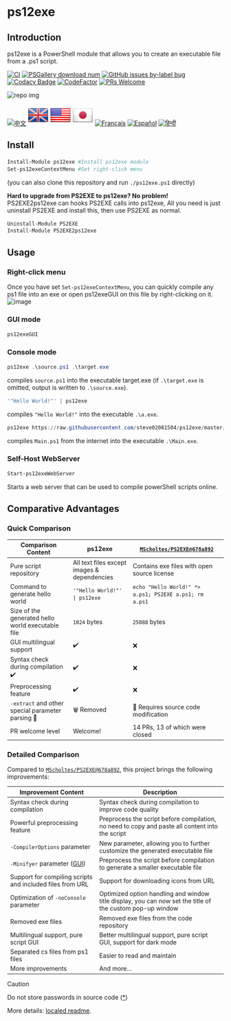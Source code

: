 # ps12exe

## Introduction

ps12exe is a PowerShell module that allows you to create an executable file from a .ps1 script.  

[![CI](https://github.com/steve02081504/ps12exe/actions/workflows/CI.yml/badge.svg)](https://github.com/steve02081504/ps12exe/actions/workflows/CI.yml)
[![PSGallery download num](https://img.shields.io/powershellgallery/dt/ps12exe)](https://www.powershellgallery.com/packages/ps12exe)
[![GitHub issues by-label bug](https://img.shields.io/github/issues/steve02081504/ps12exe/bug?label=bugs)](https://github.com/steve02081504/ps12exe/issues?q=is%3Aissue+is%3Aopen+label%3Abug)
[![Codacy Badge](https://app.codacy.com/project/badge/Grade/ecfd57f5f2eb4ac5bbcbcd525b454f99)](https://app.codacy.com/gh/steve02081504/ps12exe/dashboard?utm_source=gh&utm_medium=referral&utm_content=&utm_campaign=Badge_grade)
[![CodeFactor](https://www.codefactor.io/repository/github/steve02081504/ps12exe/badge/master)](https://www.codefactor.io/repository/github/steve02081504/ps12exe/overview/master)
[![PRs Welcome](https://img.shields.io/badge/PRs-welcome-brightgreen.svg)](http://makeapullrequest.com)

![repo img](https://repository-images.githubusercontent.com/729678966/3ed3f02f-c7c9-4a18-b1f5-255e667643b6)

[![中文](https://raw.githubusercontent.com/gosquared/flags/master/flags/flags/shiny/48/China.png)](./docs/README_CN.md)
[![English (United Kingdom)](https://raw.githubusercontent.com/gosquared/flags/master/flags/flags/shiny/48/United-Kingdom.png)](./docs/README_EN_UK.md)
[![English (United States)](https://raw.githubusercontent.com/gosquared/flags/master/flags/flags/shiny/48/United-States.png)](./docs/README_EN_US.md)
[![日本語](https://raw.githubusercontent.com/gosquared/flags/master/flags/flags/shiny/48/Japan.png)](./docs/README_JP.md)
[![Français](https://raw.githubusercontent.com/gosquared/flags/master/flags/flags/shiny/48/France.png)](./docs/README_FR.md)
[![Español](https://raw.githubusercontent.com/gosquared/flags/master/flags/flags/shiny/48/Spain.png)](./docs/README_ES.md)
[![हिन्दी](https://raw.githubusercontent.com/gosquared/flags/master/flags/flags/shiny/48/India.png)](./docs/README_HI.md)

## Install

```powershell
Install-Module ps12exe #Install ps12exe module
Set-ps12exeContextMenu #Set right-click menu
```

(you can also clone this repository and run `./ps12exe.ps1` directly)

**Hard to upgrade from PS2EXE to ps12exe? No problem!**  
PS2EXE2ps12exe can hooks PS2EXE calls into ps12exe, All you need is just uninstall PS2EXE and install this, then use PS2EXE as normal.

```powershell
Uninstall-Module PS2EXE
Install-Module PS2EXE2ps12exe
```

## Usage

### Right-click menu

Once you have set `Set-ps12exeContextMenu`, you can quickly compile any ps1 file into an exe or open ps12exeGUI on this file by right-clicking on it.  
![image](https://github.com/steve02081504/ps12exe/assets/31927825/24e7caf7-2bd8-46aa-8e1d-ee6da44c2dcc)

### GUI mode

```powershell
ps12exeGUI
```

### Console mode

```powershell
ps12exe .\source.ps1 .\target.exe
```

compiles `source.ps1` into the executable target.exe (if `.\target.exe` is omitted, output is written to `.\source.exe`).

```powershell
'"Hello World!"' | ps12exe
```

compiles `"Hello World!"` into the executable `.\a.exe`.

```powershell
ps12exe https://raw.githubusercontent.com/steve02081504/ps12exe/master/src/GUI/Main.ps1
```

compiles `Main.ps1` from the internet into the executable `.\Main.exe`.

### Self-Host WebServer

```powershell
Start-ps12exeWebServer
```

Starts a web server that can be used to compile powerShell scripts online.

## Comparative Advantages

### Quick Comparison

| Comparison Content | ps12exe | [`MScholtes/PS2EXE@678a892`](https://github.com/MScholtes/PS2EXE/tree/678a89270f4ef4b636b69db46b31e1b4e0a9e1c5) |
| --- | --- | --- |
| Pure script repository | All text files except images & dependencies | Contains exe files with open source license |
| Command to generate hello world | `'"Hello World!"' \| ps12exe` | `echo "Hello World!" *> a.ps1; PS2EXE a.ps1; rm a.ps1` |
| Size of the generated hello world executable file | `1024` bytes | `25088` bytes |
| GUI multilingual support | ✔️ | ❌ |
| Syntax check during compilation ✔️ | ✔️ | ❌ |
| Preprocessing feature | ✔️ | ❌ |
| `-extract` and other special parameter parsing 🧹 | 🗑️ Removed | 🥲 Requires source code modification |
| PR welcome level | Welcome! | 14 PRs, 13 of which were closed |

### Detailed Comparison

Compared to [`MScholtes/PS2EXE@678a892`](https://github.com/MScholtes/PS2EXE/tree/678a89270f4ef4b636b69db46b31e1b4e0a9e1c5), this project brings the following improvements:

| Improvement Content | Description |
| --- | --- |
| Syntax check during compilation | Syntax check during compilation to improve code quality |
| Powerful preprocessing feature | Preprocess the script before compilation, no need to copy and paste all content into the script |
| `-CompilerOptions` parameter | New parameter, allowing you to further customize the generated executable file |
| `-Minifyer` parameter ([GUI](https://github.com/5Noxi/PowerShell-Minifier)) | Preprocess the script before compilation to generate a smaller executable file |
| Support for compiling scripts and included files from URL | Support for downloading icons from URL |
| Optimization of `-noConsole` parameter | Optimized option handling and window title display, you can now set the title of the custom pop-up window |
| Removed exe files | Removed exe files from the code repository |
| Multilingual support, pure script GUI | Better multilingual support, pure script GUI, support for dark mode |
| Separated cs files from ps1 files | Easier to read and maintain |
| More improvements | And more... |

> [!CAUTION]
> Do not store passwords in source code ([*](https://github.com/5Noxi/ps12exe/blob/master/docs/README_EN_US.md#password-security-stuff))

More details: [localed readme](https://github.com/5Noxi/ps12exe/blob/master/docs/README_EN_US.md).

